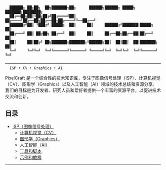 


```plaintext
  ██████╗ ██╗██╗  ██╗███████╗██╗      ██████╗██████╗ █████╗ ███████╗████████╗
  ██╔══██╗██║╚██╗██╔╝██╔════╝██║     ██╔════╝██╔══██╗██╔══██╗██╔════╝╚══██╔══╝
  ██████╔╝██║ ╚███╔╝ █████╗  ██║     ██║     ██████╔╝███████║█████╗     ██║   
  ██╔═══╝ ██║ ██╔██╗ ██╔══╝  ██║     ██║     ██╔══██╗██╔══██║██╔══╝     ██║   
  ██║     ██║██╔╝ ██╗███████╗███████╗╚██████╗██║  ██║██║  ██║███████╗   ██║   
  ╚═╝     ╚═╝╚═╝  ╚═╝╚══════╝╚══════╝ ╚═════╝╚═╝  ╚═╝╚═╝  ╚═╝╚══════╝   ╚═╝   
  ━━━━━━━━━━━━━━━━━━━━━━━━━━━━━━━━━━━━━━━━━━━━━━━━━━━━━━━━━━━━━━━━━━━━━━━━━━━
  ISP • CV • Graphics • AI
```

PixelCraft 是一个综合性的技术知识库，专注于图像信号处理（ISP）、计算机视觉（CV）、图形学（Graphics）以及人工智能（AI）领域的技术总结和资源分享。我们的目标是为开发者、研究人员和爱好者提供一个丰富的资源平台，以促进技术交流和创新。

## 目录

- [ISP（图像信号处理）](isp/README.md)
  - [计算机视觉（CV）](cv/README.md)
  - [图形学（Graphics）](graphics/README.md)
  - [人工智能（AI）](ai/README.md)
  - [工具和脚本](tools/README.md)
  - [示例和教程](examples/README.md)


---

